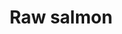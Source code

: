 ---
layout: item
title: Raw salmon
item-id: 331
datatable: true
id: 331
name: "Raw salmon"
members: false
lowalch: 12
highalch: 18
examine: "I should try cooking this."
monsters:
  - id: 2592
    name: "Mogre"
    members: true
    combat_level: 60
    wiki_url: "https://oldschool.runescape.wiki/w/Mogre"
    drops:
      - quantity: "1"
        rarity: 0.03125
    image: "https://oldschool.runescape.wiki/images/6/6e/Mogre.png?94ffa"
  - id: 6732
    name: "River troll"
    members: true
    combat_level: 14
    wiki_url: "https://oldschool.runescape.wiki/w/River_troll#Level_14"
    drops:
      - quantity: "1"
        rarity: 0.03125
    image: "https://oldschool.runescape.wiki/images/6/6f/River_troll.png?4db1d"
  - id: 6733
    name: "River troll"
    members: true
    combat_level: 29
    wiki_url: "https://oldschool.runescape.wiki/w/River_troll#Level_29"
    drops:
      - quantity: "1"
        rarity: 0.03125
    image: "https://oldschool.runescape.wiki/images/6/6f/River_troll.png?4db1d"
  - id: 6734
    name: "River troll"
    members: true
    combat_level: 49
    wiki_url: "https://oldschool.runescape.wiki/w/River_troll#Level_49"
    drops:
      - quantity: "1"
        rarity: 0.03125
    image: "https://oldschool.runescape.wiki/images/6/6f/River_troll.png?4db1d"
  - id: 6735
    name: "River troll"
    members: true
    combat_level: 79
    wiki_url: "https://oldschool.runescape.wiki/w/River_troll#Level_79"
    drops:
      - quantity: "1"
        rarity: 0.03125
    image: "https://oldschool.runescape.wiki/images/6/6f/River_troll.png?4db1d"
  - id: 6736
    name: "River troll"
    members: true
    combat_level: 120
    wiki_url: "https://oldschool.runescape.wiki/w/River_troll#Level_120"
    drops:
      - quantity: "1"
        rarity: 0.03125
    image: "https://oldschool.runescape.wiki/images/6/6f/River_troll.png?4db1d"
  - id: 6737
    name: "River troll"
    members: true
    combat_level: 159
    wiki_url: "https://oldschool.runescape.wiki/w/River_troll#Level_159"
    drops:
      - quantity: "1"
        rarity: 0.03125
    image: "https://oldschool.runescape.wiki/images/6/6f/River_troll.png?4db1d"
---
